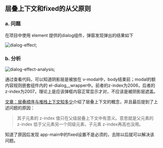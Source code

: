 ## 层叠上下文和fixed的从父原则

### a. 问题

在项目中使用 element 提供的dialog组件，弹窗发现弹出的结果如下

![dialog-effect](18/dialog-effect.png);

### b. 分析

![dialog-effect-analysis](18/dialog-effect-analysis.png);

通过查看代码，可以知道阴影层是被放在 v-modal中，body结束前；modal的额内容规则嵌套组件内的 el-dialog__wrapper中。前者的z-index为2006，后者的z-index为2007，理论上是应该弹框内容正常显示才对，不应该是被阴影层遮盖。

[文章：层叠顺序与堆栈上下文知多少](http://www.cnblogs.com/coco1s/p/5899089.html)介绍了层叠上下文的概念，并且最后提到了上述问题的原因：

> 其子元素的 z-index 值只在父级层叠上下文中有意义。意思就是父元素的 z-index 低于父元素另一个同级元素，子元素 z-index再高也没用。

知道了原因后发现 app-main中的fixed设置不是必须的，去除以后就可以解决该问题。
